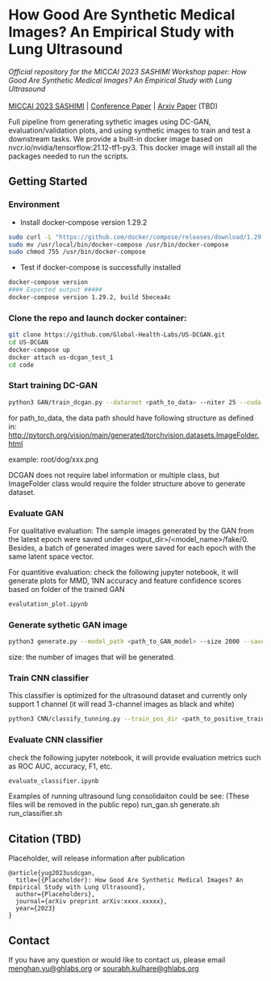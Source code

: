 # How Good Are Synthetic Medical Images? An Empirical Study with Lung Ultrasound

*Official repository for the MICCAI 2023 SASHIMI Workshop paper: How Good Are Synthetic Medical Images? An Empirical Study with Lung Ultrasound* <br> <br>
[MICCAI 2023 SASHIMI](https://2023.sashimi-workshop.org/) | [Conference Paper]() | [Arxiv Paper]() (TBD)

Full pipeline from generating sythetic images using DC-GAN, evaluation/validation plots, and using synthetic images to train and test a downstream tasks. We provide a built-in docker image based on nvcr.io/nvidia/tensorflow:21.12-tf1-py3.
This docker image will install all the packages needed to run the scripts. 

## Getting Started
### Environment
- Install docker-compose version 1.29.2
```bash
sudo curl -L "https://github.com/docker/compose/releases/download/1.29.2/docker-compose-$(uname -s)-$(uname -m)" -o /usr/local/bin/docker-compose
sudo mv /usr/local/bin/docker-compose /usr/bin/docker-compose
sudo chmod 755 /usr/bin/docker-compose
```
- Test if docker-compose is successfully installed
```bash
docker-compose version
#### Expected output #####
docker-compose version 1.29.2, build 5becea4c
```

### Clone the repo and launch docker container:
```bash
git clone https://github.com/Global-Health-Labs/US-DCGAN.git
cd US-DCGAN
docker-compose up
docker attach us-dcgan_test_1
cd code
```

### Start training DC-GAN
```bash
python3 GAN/train_dcgan.py --dataroot <path_to_data> --niter 25 --cuda --nc 1 --loggerName training.log --workers 16 --ngpu 1 
```

for path_to_data, the data path should have following structure as defined in:
http://pytorch.org/vision/main/generated/torchvision.datasets.ImageFolder.html 

example: root/dog/xxx.png 

DCGAN does not require label information or multiple class, but ImageFolder class would require the folder structure above to generate dataset.

### Evaluate GAN
For qualitative evaluation: The sample images generated by the GAN from the latest epoch were saved under <output_dir>/<model_name>/fake/0. Besides, a batch of generated images were saved for each epoch with the same latent space vector.

For quantitive evaluation: check the following jupyter notebook, it will generate plots for MMD, 1NN accuracy and feature confidence scores based on folder of the trained GAN
```bash
evalutation_plot.ipynb
```

### Generate sythetic GAN image
```bash
python3 generate.py --model_path <path_to_GAN_model> --size 2000 --save_path <path to save generated images>
```
size: the number of images that will be generated.

### Train CNN classifier
This classifier is optimized for the ultrasound dataset and currently only support 1 channel (it will read 3-channel images as black and white)
```bash
python3 CNN/classify_tunning.py --train_pos_dir <path_to_positive_train_data> --train_neg_dir <path_to_negative_train_data> --val_pos_dir <path_to_positive_validation_data> --val_neg_dir <path_to_negative_validation_data> --save_dir logs/dir
```

### Evaluate CNN classifier
check the following jupyter notebook, it will provide evaluation metrics such as ROC AUC, accuracy, F1, etc.
```bash
evaluate_classifier.ipynb
```

Examples of running ultrasound lung consolidaiton could be see: (These files will be removed in the public repo)
run_gan.sh
generate.sh
run_classifier.sh

## Citation (TBD)
Placeholder, will release information after publication
```
@article{yug2023usdcgan,
  title={{Placeholder}: How Good Are Synthetic Medical Images? An Empirical Study with Lung Ultrasound},
  author={Placeholders},
  journal={arXiv preprint arXiv:xxxx.xxxxx},
  year={2023}
}
```

## Contact 
If you have any question or would like to contact us, please email menghan.yu@ghlabs.org or sourabh.kulhare@ghlabs.org
